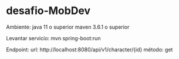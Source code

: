 # desafio-MobDev
Ambiente:
  java 11 o superior
  maven 3.6.1 o superior 
  
Levantar servicio:
  mvn spring-boot:run
  
Endpoint:
url: http://localhost:8080/api/v1/character/{id}
método: get
